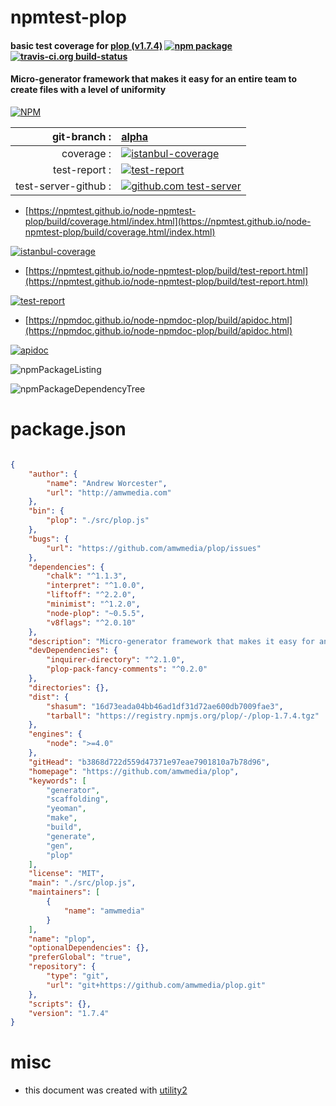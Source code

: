 # npmtest-plop

#### basic test coverage for  [plop (v1.7.4)](https://github.com/amwmedia/plop)  [![npm package](https://img.shields.io/npm/v/npmtest-plop.svg?style=flat-square)](https://www.npmjs.org/package/npmtest-plop) [![travis-ci.org build-status](https://api.travis-ci.org/npmtest/node-npmtest-plop.svg)](https://travis-ci.org/npmtest/node-npmtest-plop)

#### Micro-generator framework that makes it easy for an entire team to create files with a level of uniformity

[![NPM](https://nodei.co/npm/plop.png?downloads=true&downloadRank=true&stars=true)](https://www.npmjs.com/package/plop)

| git-branch : | [alpha](https://github.com/npmtest/node-npmtest-plop/tree/alpha)|
|--:|:--|
| coverage : | [![istanbul-coverage](https://npmtest.github.io/node-npmtest-plop/build/coverage.badge.svg)](https://npmtest.github.io/node-npmtest-plop/build/coverage.html/index.html)|
| test-report : | [![test-report](https://npmtest.github.io/node-npmtest-plop/build/test-report.badge.svg)](https://npmtest.github.io/node-npmtest-plop/build/test-report.html)|
| test-server-github : | [![github.com test-server](https://npmtest.github.io/node-npmtest-plop/GitHub-Mark-32px.png)](https://npmtest.github.io/node-npmtest-plop/build/app/index.html) | | build-artifacts : | [![build-artifacts](https://npmtest.github.io/node-npmtest-plop/glyphicons_144_folder_open.png)](https://github.com/npmtest/node-npmtest-plop/tree/gh-pages/build)|

- [https://npmtest.github.io/node-npmtest-plop/build/coverage.html/index.html](https://npmtest.github.io/node-npmtest-plop/build/coverage.html/index.html)

[![istanbul-coverage](https://npmtest.github.io/node-npmtest-plop/build/screenCapture.buildCi.browser.%252Ftmp%252Fbuild%252Fcoverage.lib.html.png)](https://npmtest.github.io/node-npmtest-plop/build/coverage.html/index.html)

- [https://npmtest.github.io/node-npmtest-plop/build/test-report.html](https://npmtest.github.io/node-npmtest-plop/build/test-report.html)

[![test-report](https://npmtest.github.io/node-npmtest-plop/build/screenCapture.buildCi.browser.%252Ftmp%252Fbuild%252Ftest-report.html.png)](https://npmtest.github.io/node-npmtest-plop/build/test-report.html)

- [https://npmdoc.github.io/node-npmdoc-plop/build/apidoc.html](https://npmdoc.github.io/node-npmdoc-plop/build/apidoc.html)

[![apidoc](https://npmdoc.github.io/node-npmdoc-plop/build/screenCapture.buildCi.browser.%252Ftmp%252Fbuild%252Fapidoc.html.png)](https://npmdoc.github.io/node-npmdoc-plop/build/apidoc.html)

![npmPackageListing](https://npmtest.github.io/node-npmtest-plop/build/screenCapture.npmPackageListing.svg)

![npmPackageDependencyTree](https://npmtest.github.io/node-npmtest-plop/build/screenCapture.npmPackageDependencyTree.svg)



# package.json

```json

{
    "author": {
        "name": "Andrew Worcester",
        "url": "http://amwmedia.com"
    },
    "bin": {
        "plop": "./src/plop.js"
    },
    "bugs": {
        "url": "https://github.com/amwmedia/plop/issues"
    },
    "dependencies": {
        "chalk": "^1.1.3",
        "interpret": "^1.0.0",
        "liftoff": "^2.2.0",
        "minimist": "^1.2.0",
        "node-plop": "~0.5.5",
        "v8flags": "^2.0.10"
    },
    "description": "Micro-generator framework that makes it easy for an entire team to create files with a level of uniformity",
    "devDependencies": {
        "inquirer-directory": "^2.1.0",
        "plop-pack-fancy-comments": "^0.2.0"
    },
    "directories": {},
    "dist": {
        "shasum": "16d73eada04bb46ad1df31d72ae600db7009fae3",
        "tarball": "https://registry.npmjs.org/plop/-/plop-1.7.4.tgz"
    },
    "engines": {
        "node": ">=4.0"
    },
    "gitHead": "b3868d722d559d47371e97eae7901810a7b78d96",
    "homepage": "https://github.com/amwmedia/plop",
    "keywords": [
        "generator",
        "scaffolding",
        "yeoman",
        "make",
        "build",
        "generate",
        "gen",
        "plop"
    ],
    "license": "MIT",
    "main": "./src/plop.js",
    "maintainers": [
        {
            "name": "amwmedia"
        }
    ],
    "name": "plop",
    "optionalDependencies": {},
    "preferGlobal": "true",
    "repository": {
        "type": "git",
        "url": "git+https://github.com/amwmedia/plop.git"
    },
    "scripts": {},
    "version": "1.7.4"
}
```



# misc
- this document was created with [utility2](https://github.com/kaizhu256/node-utility2)

